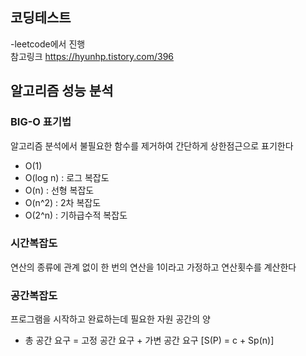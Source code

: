 ## 코딩테스트
-leetcode에서 진행<br>
참고링크 <https://hyunhp.tistory.com/396>
<br>

## 알고리즘 성능 분석
### BIG-O 표기법
알고리즘 분석에서 불필요한 함수를 제거하여 간단하게 상한점근으로 표기한다
- O(1)
- O(log n) : 로그 복잡도
- O(n) : 선형 복잡도
- O(n^2) : 2차 복잡도
- O(2^n) : 기하급수적 복잡도

### 시간복잡도
연산의 종류에 관계 없이 한 번의 연산을 1이라고 가정하고 연산횟수를 계산한다

### 공간복잡도
프로그램을 시작하고 완료하는데 필요한 자원 공간의 양
- 총 공간 요구 = 고정 공간 요구 + 가변 공간 요구 [S(P) = c + Sp(n)]

